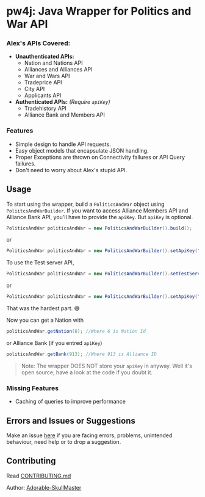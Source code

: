 # pw4j: Java Wrapper for Politics and War API
### Alex's APIs Covered:
* **Unauthenticated APIs:**
    - Nation and Nations API
    - Alliances and Alliances API
    - War and Wars API
    - Tradeprice API
    - City API
    - Applicants API
* **Authenticated APIs:** *(Require `apiKey`)*
    - Tradehistory API
    - Alliance Bank and Members API

### Features
- Simple design to handle API requests.
- Easy object models that encapsulate JSON handling.
- Proper Exceptions are thrown on Connectivity failures or API Query failures.
- Don't need to worry about Alex's stupid API.

## Usage

To start using the wrapper, build a `PoliticsAndWar` object using `PoliitcsAndWarBuilder`. If you want to access Alliance Members API and Alliance Bank API, 
you'll have to provide 
the 
`apiKey`. But `apiKey` is optional.
```java
PoliticsAndWar politicsAndWar = new PoliticsAndWarBuilder().build();
```
or 
```java
PoliticsAndWar politicsAndWar = new PoliticsAndWarBuilder().setApiKey("YOUR_API_KEY_STRING").build();
```

To use the Test server API,
```java
PoliticsAndWar politicsAndWar = new PoliticsAndWarBuilder().setTestServerMode(true).build();
```
or 
```java
PoliticsAndWar politicsAndWar = new PoliticsAndWarBuilder().setApiKey("YOUR_API_KEY_STRING").setTestServerMode(true).build();
```

That was the hardest part. :sweat_smile:

Now you can get a Nation with
```java
politicsAndWar.getNation(6); //Where 6 is Nation Id
```
or Alliance Bank (if you entred `apiKey`)
```java
politicsAndWar.getBank(913); //Where 913 is Alliance ID
```

>Note: The wrapper DOES NOT store your `apiKey` in anyway. Well it's open source, have a look at the code if you doubt it.

### Missing Features
- Caching of queries to improve performance

## Errors and Issues or Suggestions
Make an issue [here](https://github.com/Adorable-SkullMaster/pw4j/issues) if you are facing errors, problems, unintended behaviour, need help or to drop a suggestion.

## Contributing
Read [CONTRIBUTING.md](CONTRIBUTING.md)

Author: [Adorable-SkullMaster](https://github.com/Adorable-SkullMaster)
